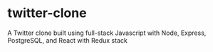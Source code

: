 # twitter-clone
A Twitter clone built using full-stack Javascript with Node, Express, PostgreSQL, and React with Redux stack
